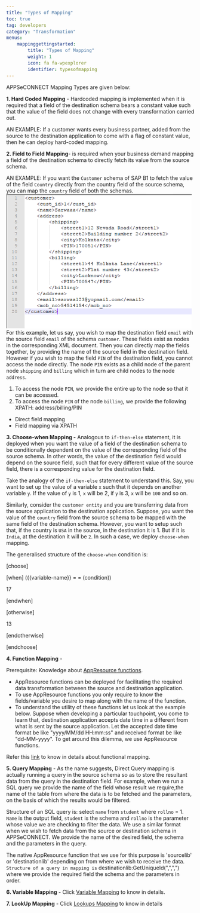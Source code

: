 ```yaml
---
title: "Types of Mapping"
toc: true
tag: developers
category: "Transformation"
menus: 
    mappinggettingstarted:        
        title: "Types of Mapping"
        weight: 1
        icon: fa fa-wpexplorer
        identifier: typesofmapping
---
```

APPSeCONNECT Mapping Types are given below:

**1. Hard Coded Mapping** -  Hardcoded mapping is implemented when it is required that a field of the destination schema bears a 
    constant value such that the value of the field does not change with every transformation carried out.

AN EXAMPLE: If a customer wants every business partner, added from the source to the destination application to come with a flag of constant value, 
then he can deploy hard-coded mapping.


**2. Field to Field Mapping**- is required when your business demand mapping a field of the destination schema to directly fetch 
   its value from the source schema.

AN EXAMPLE: If you want the `Customer` schema of SAP B1 to fetch the value of the field `Country` directly from the country field of the source schema, 
you can map the `country` field of both the schemas.   
![field-field-mapping](/staticfiles/Transformation/media/field-field-mapping.png)       
For this example, let us say, you wish to map the destination field `email` with the source field `email` of the schema `customer`. 
These fields exist as nodes in the corresponding XML document. Then you can directly map the fields together, by providing the name 
of the source field in the destination field. However if you wish to map the field `PIN` of the destination field, you cannot access the node directly. 
The node `PIN` exists as a child node of the parent node `shipping` and `billing` which in turn are child nodes to the node 
`address`. 

1) To access the node `PIN`, we provide the entire up to the node so that it can be accessed.
2) To access the node `PIN` of the node `billing`, we provide the following XPATH: address/billing/PIN

* Direct field mapping 
* Field mapping via XPATH

**3. Choose-when Mapping -** Analogous to `if-then-else` statement, it is deployed when you want the value of a field 
of the destination schema to be conditionally dependent on the value of the corresponding field of the source schema. 
In other words, the value of the destination field would depend on the source field, such that for every different value
 of the source field, there is a corresponding value for the destination field.

Take the analogy of the `if-then-else` statement to understand this.
Say, you want to set up the value of a variable `x` such that it depends on another variable `y`. If the value of `y` is 1, `x` will be 2, if `y` is 3,
`x` will be `100` and so on.

Similarly, consider the `customer entity` and you are transferring data from the source application to the destination application. 
Suppose, you want the value of the `country` field from the source schema to be mapped with the same field of the destination schema. 
However, you want to setup such that, if the country is `USA` in the source, in the destination it is 1. 
But if it is `India`, at the destination it will be `2`. In such a case, we deploy `choose-when` mapping.

The generalised structure of the `choose-when` condition is:


[choose]

[when] ({{variable-name}} = = (condition))

17

[endwhen]

[otherwise]

13

[endotherwise]

[endchoose]

**4. Function Mapping** - 

Prerequisite: Knowledge about [AppResource functions](/transformation/using-library-methods/).

* AppResource functions can be deployed for facilitating the required data transformation between the source and destination application.
* To use AppResource functions you only require to know the fields/variable you desire to map along with the name of the function.
* To understand the utility of these functions let us look at the example below.
Suppose when developing a particular touchpoint, you come to learn that, destination application accepts date time in a different from 
what is sent by the source application. Let the accepted date time format be like "yyyy/MM/dd HH:mm:ss" and received format be like "dd-MM-yyyy". To get around this dilemma, we use AppResource functions.

Refer this [link](https://www.youtube.com/watch?v=mwcLjXwu6fQ&t=0s&index=5&list=PLSZUUcH5fP9_msXnLwdGp0Mb4Bu0i0g-y) to know in details about functional mapping. 

**5. Query Mapping** - As the name suggests, Direct Query mapping is actually running a query in the source schema so as to store the resultant data from the query in the destination field.
For example, when we run a SQL query we provide the name of the field whose result we require,the name of the table from where the data is to be fetched and the parameters, on the basis of which the results would be filtered.

Structure of an SQL query is: select `name` from `student` where `rollno` = 1.
`Name` is the output field, `student` is the schema and `rollno` is the parameter whose value we are checking to filter the data.
We use a similar format when we wish to fetch data from the source or destination schema in APPSeCONNECT. 
We provide the name of the desired field, the schema and the parameters in the query.

The native AppResource function that we use for this purpose is 'sourcelib' or 'destinationlib' depending on from where we wish to receive the data.
`Structure of a query in mapping is`
destinationlib:GetUniqueId(",",",") where we provide the required field the schema and the parameters in order.

**6. Variable Mapping** - Click [Variable Mapping](/transformation/defining-variables-and-functions/) to know in details.

**7. LookUp Mapping** - Click [Lookups Mapping](/transformation/using-lookups-for-value-exchange/) to know in details


